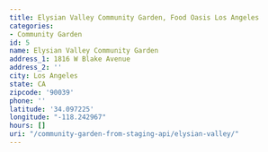 ```yaml
---
title: Elysian Valley Community Garden, Food Oasis Los Angeles
categories:
- Community Garden
id: 5
name: Elysian Valley Community Garden
address_1: 1816 W Blake Avenue
address_2: ''
city: Los Angeles
state: CA
zipcode: '90039'
phone: ''
latitude: '34.097225'
longitude: "-118.242967"
hours: []
uri: "/community-garden-from-staging-api/elysian-valley/"
---
```


